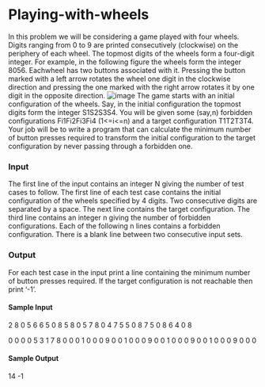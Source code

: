 # Playing-with-wheels
In this problem we will be considering a game played with four wheels. Digits ranging from 0 to 9 are printed consecutively (clockwise) on the periphery of each wheel. The topmost digits of the wheels form a four-digit integer. For example, in the following figure the wheels form the integer 8056. Eachwheel has two buttons associated with it. Pressing the button marked with a left arrow rotates the wheel one digit in the clockwise direction and pressing the one marked with the right arrow rotates it by one digit in the opposite direction.
![image](https://user-images.githubusercontent.com/50414959/110831082-e78bdf00-82bf-11eb-93b4-d176f3535f41.png)
 The game starts with an initial configuration of the wheels. Say, in the initial configuration the topmost digits form the integer S1S2S3S4. You will be given some (say,n) forbidden configurations Fi1Fi2Fi3Fi4 (1<=i<=n) and a target configuration T1T2T3T4. Your job will be to write a program that can calculate the minimum number of button presses required to transform the initial configuration to the target configuration by never passing through a forbidden one.
### Input
The first line of the input contains an integer N giving the number of test cases to follow. The first line of each test case contains the initial configuration of the wheels specified by 4 digits. Two consecutive digits are separated by a space. The next line contains the target configuration. The third line contains an integer n giving the number of forbidden configurations. Each of the following n lines contains a forbidden configuration. There is a blank line between two consecutive input sets.
### Output
For each test case in the input print a line containing the minimum number of button presses required.
If the target configuration is not reachable then print ‘-1’.

#### Sample Input
2
8  0  5  6
6  5  0  8
5
8  0  5  7
8  0  4  7
5  5  0  8
7  5  0  8
6  4  0  8

0  0  0  0
5  3  1  7
8
0  0  0  1
0  0  0  9
0  0  1  0
0  0  9  0
0  1  0  0
0  9  0  0
1  0  0  0
9  0  0  0

#### Sample Output
14
-1
